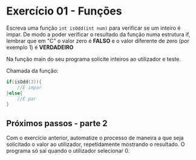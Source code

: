 # Exercício 01 - Funções
Escreva uma função `int isOdd(int num)` para verificar se um inteiro é impar. De modo a poder verificar o resultado da função numa estrutura if, lembrar que em "C" o valor zero é **FALSO** e o valor diferente de zero (por exemplo 1) é **VERDADEIRO**

Na função main do seu programa solicite inteiros ao utilizador e teste.

Chamada da função:
```c
if(isOdd(3)){
    //É impar
}else{
    //É par
}
```

## Próximos passos - parte 2
Com o exercício anterior, automatize o processo de maneira a que seja solicitado o valor ao utilizador, repetidamente mostrando o resultado. O programa só sai quando o utilizador selecionar 0.